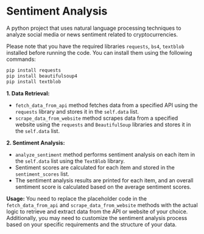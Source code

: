 # Sentiment Analysis

A python project that uses natural language processing techniques to analyze social media or news sentiment related to cryptocurrencies.


Please note that you have the required libraries ```requests```, ```bs4```, ```textblob``` installed before running the code. You can install them using the following commands:
```bash
pip install requests
pip install beautifulsoup4
pip install textblob
```

__1. Data Retrieval:__

 - ```fetch_data_from_api``` method fetches data from a specified API using the ```requests``` library and stores it in the ```self.data``` list.
 - ```scrape_data_from_website``` method scrapes data from a specified website using the ```requests``` and ```BeautifulSoup``` libraries and stores it in the ```self.data``` list.
   
__2. Sentiment Analysis:__

 - ```analyze_sentiment``` method performs sentiment analysis on each item in the ```self.data``` list using the ```TextBlob``` library.
 - Sentiment scores are calculated for each item and stored in the ```sentiment_scores``` list.
 - The sentiment analysis results are printed for each item, and an overall sentiment score is calculated based on the average sentiment scores.


__Usage:__ You need to replace the placeholder code in the ```fetch_data_from_api``` and ```scrape_data_from_website``` methods with the actual logic to retrieve and extract data from the API or website of your choice. Additionally, you may need to customize the sentiment analysis process based on your specific requirements and the structure of your data.
